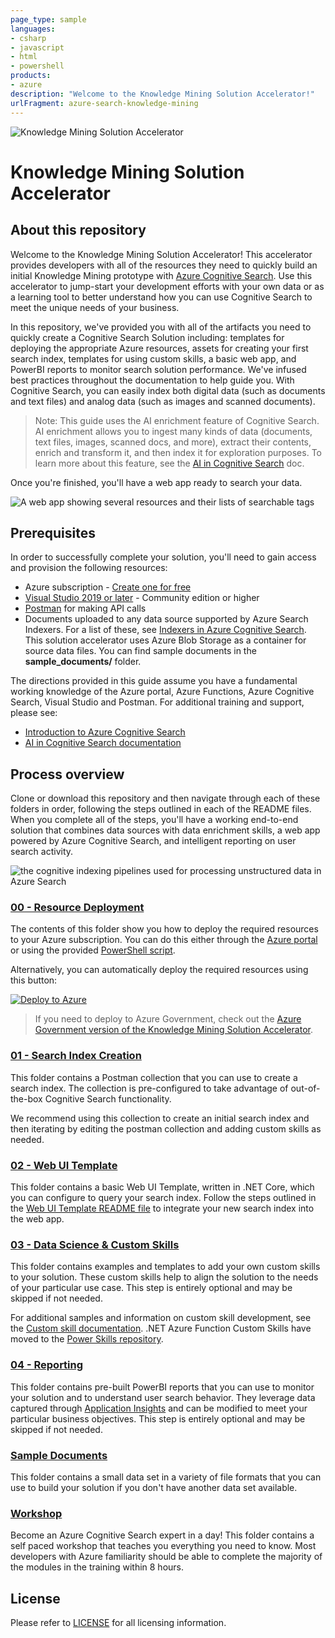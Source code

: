 ```yaml
---
page_type: sample
languages:
- csharp
- javascript
- html
- powershell
products:
- azure
description: "Welcome to the Knowledge Mining Solution Accelerator!"
urlFragment: azure-search-knowledge-mining
---
```


![Knowledge Mining Solution Accelerator](images/kmheader.png)

# Knowledge Mining Solution Accelerator

## About this repository

Welcome to the Knowledge Mining Solution Accelerator! This accelerator provides developers with all of the resources they need to quickly build an initial Knowledge Mining prototype with [Azure Cognitive Search](https://docs.microsoft.com/azure/search/cognitive-search-concept-intro). Use this accelerator to jump-start your development efforts with your own data or as a learning tool to better understand how you can use Cognitive Search to meet the unique needs of your business.

In this repository, we've provided you with all of the artifacts you need to quickly create a Cognitive Search Solution including: templates for deploying the appropriate Azure resources, assets for creating your first search index, templates for using custom skills, a basic web app, and PowerBI reports to monitor search solution performance. We've infused best practices throughout the documentation to help guide you. With Cognitive Search, you can easily index both digital data (such as documents and text files) and analog data (such as images and scanned documents).

> Note: This guide uses the AI enrichment feature of Cognitive Search. AI enrichment allows you to ingest many kinds of data (documents, text files, images, scanned docs, and more), extract their contents, enrich and transform it, and then index it for exploration purposes. To learn more about this feature, see the [AI in Cognitive Search](https://docs.microsoft.com/azure/search/cognitive-search-concept-intro) doc.

Once you're finished, you'll have a web app ready to search your data.

![A web app showing several resources and their lists of searchable tags](images/ui.PNG)

## Prerequisites

In order to successfully complete your solution, you'll need to gain access and provision the following resources:

* Azure subscription - [Create one for free](https://azure.microsoft.com/free/)
* [Visual Studio 2019 or later](https://visualstudio.microsoft.com/downloads/) - Community edition or higher
* [Postman](https://www.getpostman.com/) for making API calls
* Documents uploaded to any data source supported by Azure Search Indexers. For a list of these, see [Indexers in Azure Cognitive Search](https://docs.microsoft.com/azure/search/search-indexer-overview). This solution accelerator uses Azure Blob Storage as a container for source data files. You can find sample documents in the **sample_documents/** folder.

The directions provided in this guide assume you have a fundamental working knowledge of the Azure portal, Azure Functions, Azure Cognitive Search, Visual Studio and Postman. For additional training and support, please see:

* [Introduction to Azure Cognitive Search](https://learn.microsoft.com/training/modules/intro-to-azure-search/)
* [AI in Cognitive Search documentation](https://docs.microsoft.com/azure/search/cognitive-search-resources-documentation)

## Process overview

Clone or download this repository and then navigate through each of these folders in order, following the steps outlined in each of the README files. When you complete all of the steps, you'll have a working end-to-end solution that combines data sources with data enrichment skills, a web app powered by Azure Cognitive Search, and intelligent reporting on user search activity.

![the cognitive indexing pipelines used for processing unstructured data in Azure Search](images/architecture.jpg)

### [00 - Resource Deployment](https://github.com/Azure-Samples/azure-search-knowledge-mining/tree/master/00%20-%20Resource%20Deployment)

The contents of this folder show you how to deploy the required resources to your Azure subscription. You can do this either through the [Azure portal](https://portal.azure.com) or using the provided [PowerShell script](https://github.com/Azure-Samples/azure-search-knowledge-mining/tree/master/00%20-%20Resource%20Deployment/deploy.ps1).

Alternatively, you can automatically deploy the required resources using this button:

[![Deploy to Azure](https://aka.ms/deploytoazurebutton)](https://portal.azure.com/#create/Microsoft.Template/uri/https%3A%2F%2Fraw.githubusercontent.com%2Fkarenchiku%2Fazure-search-knowledge-mining%2Fmaster%2Fazuredeploy.json)

> If you need to deploy to Azure Government, check out the [Azure Government version of the Knowledge Mining Solution Accelerator](https://github.com/usri/azuregov-search-knowledge-mining).

### [01 - Search Index Creation](https://github.com/Azure-Samples/azure-search-knowledge-mining/tree/master/01%20-%20Search%20Index%20Creation)

This folder contains a Postman collection that you can use to create a search index. The collection is pre-configured to take advantage of out-of-the-box Cognitive Search functionality.

We recommend using this collection to create an initial search index and then iterating by editing the postman collection and adding custom skills as needed.

### [02 - Web UI Template](https://github.com/Azure-Samples/azure-search-knowledge-mining/tree/master/02%20-%20Web%20UI%20Template)

This folder contains a basic Web UI Template, written in .NET Core, which you can configure to query your search index. Follow the steps outlined in the [Web UI Template README file](https://github.com/Azure-Samples/azure-search-knowledge-mining/tree/master/02%20-%20Web%20UI%20Template) to integrate your new search index into the web app.

### [03 - Data Science & Custom Skills](https://github.com/Azure-Samples/azure-search-knowledge-mining/tree/master/03%20-%20Data%20Science%20and%20Custom%20Skills)

This folder contains examples and templates to add your own custom skills to your solution. These custom skills help to align the solution to the needs of your particular use case. This step is entirely optional and may be skipped if not needed.

For additional samples and information on custom skill development, see the [Custom skill documentation](https://docs.microsoft.com/azure/search/cognitive-search-custom-skill-interface). .NET Azure Function Custom Skills have moved to the [Power Skills repository](https://github.com/Azure-Samples/azure-search-power-skills).

### [04 - Reporting](https://github.com/Azure-Samples/azure-search-knowledge-mining/tree/master/04%20-%20Reporting)

This folder contains pre-built PowerBI reports that you can use to monitor your solution and to understand user search behavior. They leverage data captured through [Application Insights](https://docs.microsoft.com/azure/azure-monitor/app/app-insights-overview) and can be modified to meet your particular business objectives. This step is entirely optional and may be skipped if not needed.

### [Sample Documents](https://github.com/Azure-Samples/azure-search-knowledge-mining/tree/master/sample_documents)

This folder contains a small data set in a variety of file formats that you can use to build your solution if you don't have another data set available.

### [Workshop](https://github.com/Azure-Samples/azure-search-knowledge-mining/tree/master/workshops)

Become an Azure Cognitive Search expert in a day!
This folder contains a self paced workshop that teaches you everything you need to know. Most developers with Azure familiarity should be able to complete the majority of the modules in the training within 8 hours.


## License

Please refer to [LICENSE](https://github.com/Azure-Samples/azure-search-knowledge-mining/LICENSE.md) for all licensing information.
